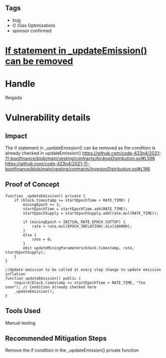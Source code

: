 ## Tags

- bug
- G (Gas Optimization)
- sponsor confirmed

# [If statement in _updateEmission() can be removed](https://github.com/code-423n4/2021-11-bootfinance-findings/issues/34) 

# Handle

Reigada


# Vulnerability details

## Impact
The if statement in _updateEmission() can be removed as the condition is already checked in updateEmission()
https://github.com/code-423n4/2021-11-bootfinance/blob/main/vesting/contracts/AirdropDistribution.sol#L596
https://github.com/code-423n4/2021-11-bootfinance/blob/main/vesting/contracts/InvestorDistribution.sol#L186

## Proof of Concept
    function _updateEmission() private {
        if (block.timestamp >= startEpochTime + RATE_TIME) {
            miningEpoch += 1;
            startEpochTime = startEpochTime.add(RATE_TIME);
            startEpochSupply = startEpochSupply.add(rate.mul(RATE_TIME));

            if (miningEpoch < INITIAL_RATE_EPOCH_CUTTOF) {
                rate = rate.mul(EPOCH_INFLATION).div(100000);
            }
            else {
                rate = 0;
            }
            emit updateMiningParameters(block.timestamp, rate, startEpochSupply);
        }
    }

    //Update emission to be called at every step change to update emission inflation
    function updateEmission() public {
        require(block.timestamp >= startEpochTime + RATE_TIME, "Too soon"); // Condition already checked here
        _updateEmission();
    }

## Tools Used
Manual testing

## Recommended Mitigation Steps
Remove the if condition in the _updateEmission() private function

